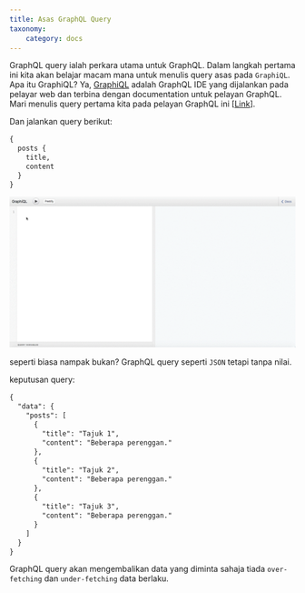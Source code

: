 ```yaml
---
title: Asas GraphQL Query
taxonomy:
    category: docs
---
```


GraphQL query ialah perkara utama untuk GraphQL. Dalam langkah pertama ini kita akan belajar macam mana untuk menulis query asas pada ```GraphiQL```. Apa itu GraphiQL? Ya, [GraphiQL](https://github.com/graphql/graphiql) adalah GraphQL IDE yang dijalankan pada pelayar web dan terbina dengan documentation untuk pelayan GraphQL. Mari menulis query pertama kita pada pelayan GraphQL ini [[Link](http://belajargraphql.herokuapp.com)].

Dan jalankan query berikut:
```
{
  posts {
    title,
    content
  }
}
```

![GIF](./graphql-query.gif)

seperti biasa nampak bukan? GraphQL query seperti ```JSON``` tetapi tanpa nilai.

keputusan query:
```
{
  "data": {
    "posts": [
      {
        "title": "Tajuk 1",
        "content": "Beberapa perenggan."
      },
      {
        "title": "Tajuk 2",
        "content": "Beberapa perenggan."
      },
      {
        "title": "Tajuk 3",
        "content": "Beberapa perenggan."
      }
    ]
  }
}
```

GraphQL query akan mengembalikan data yang diminta sahaja tiada ```over‐fetching``` dan ```under‐fetching``` data berlaku.
